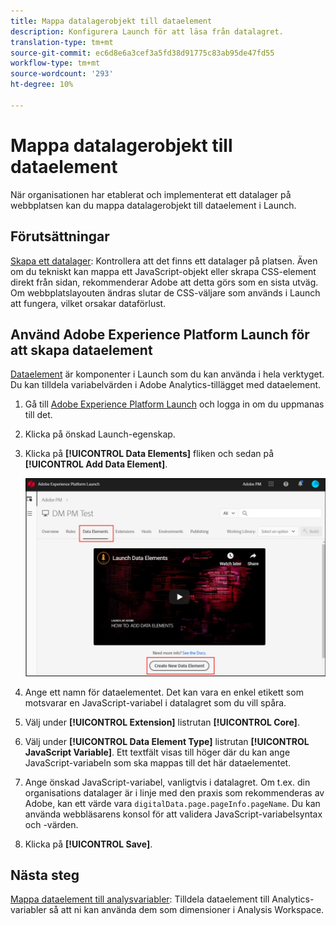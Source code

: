 ```yaml
---
title: Mappa datalagerobjekt till dataelement
description: Konfigurera Launch för att läsa från datalagret.
translation-type: tm+mt
source-git-commit: ec6d8e6a3cef3a5fd38d91775c83ab95de47fd55
workflow-type: tm+mt
source-wordcount: '293'
ht-degree: 10%

---
```



# Mappa datalagerobjekt till dataelement

När organisationen har etablerat och implementerat ett datalager på webbplatsen kan du mappa datalagerobjekt till dataelement i Launch.

## Förutsättningar

[Skapa ett datalager](../prepare/data-layer.md): Kontrollera att det finns ett datalager på platsen. Även om du tekniskt kan mappa ett JavaScript-objekt eller skrapa CSS-element direkt från sidan, rekommenderar Adobe att detta görs som en sista utväg. Om webbplatslayouten ändras slutar de CSS-väljare som används i Launch att fungera, vilket orsakar dataförlust.

## Använd Adobe Experience Platform Launch för att skapa dataelement

[Dataelement](https://docs.adobe.com/content/help/en/launch/using/reference/manage-resources/data-elements.html#create-a-data-element) är komponenter i Launch som du kan använda i hela verktyget. Du kan tilldela variabelvärden i Adobe Analytics-tillägget med dataelement.

1. Gå till [Adobe Experience Platform Launch](https://launch.adobe.com) och logga in om du uppmanas till det.
1. Klicka på önskad Launch-egenskap.
1. Klicka på **[!UICONTROL Data Elements]** fliken och sedan på **[!UICONTROL Add Data Element]**.

   ![skapa dataelement](assets/createelement.png)

1. Ange ett namn för dataelementet. Det kan vara en enkel etikett som motsvarar en JavaScript-variabel i datalagret som du vill spåra.
1. Välj under **[!UICONTROL Extension]** listrutan **[!UICONTROL Core]**.
1. Välj under **[!UICONTROL Data Element Type]** listrutan **[!UICONTROL JavaScript Variable]**. Ett textfält visas till höger där du kan ange JavaScript-variabeln som ska mappas till det här dataelementet.
1. Ange önskad JavaScript-variabel, vanligtvis i datalagret. Om t.ex. din organisations datalager är i linje med den praxis som rekommenderas av Adobe, kan ett värde vara `digitalData.page.pageInfo.pageName`. Du kan använda webbläsarens konsol för att validera JavaScript-variabelsyntax och -värden.
1. Klicka på **[!UICONTROL Save]**.

## Nästa steg

[Mappa dataelement till analysvariabler](elements-to-variable.md): Tilldela dataelement till Analytics-variabler så att ni kan använda dem som dimensioner i Analysis Workspace.
